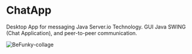 # ChatApp

Desktop App for messaging  Java Server.io Technology. GUI Java SWING (Chat Application), and peer-to-peer communication.

![BeFunky-collage](https://user-images.githubusercontent.com/77486696/142143222-ebbd61d4-9d48-4456-88fd-be6eced1dfd9.jpg)
